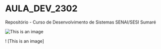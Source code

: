 # AULA_DEV_2302

Repositório - Curso de Desenvolvimento de Sistemas SENAI/SESI Sumaré

![This is an image](https://static.wikia.nocookie.net/leagueoflegends/images/e/ee/Akali_Render.png/revision/latest?cb=20220913154631&path-prefix=pt-br)

! [This is an image] 

